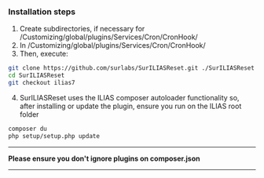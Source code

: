 ### Installation steps
1. Create subdirectories, if necessary for /Customizing/global/plugins/Services/Cron/CronHook/
2. In /Customizing/global/plugins/Services/Cron/CronHook/
3. Then, execute:
```bash
git clone https://github.com/surlabs/SurILIASReset.git ./SurILIASReset
cd SurILIASReset
git checkout ilias7
```
4. SurILIASReset uses the ILIAS composer autoloader functionality so, after installing or update the plugin, ensure you run on the ILIAS root folder
```bash
composer du
php setup/setup.php update
```
***
**Please ensure you don't ignore plugins on composer.json**
***
